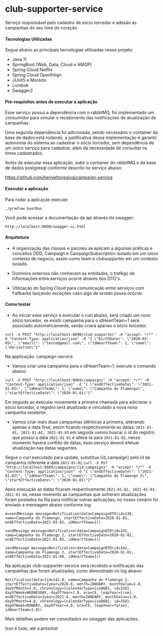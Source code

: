 # club-supporter-service


Serviço responsável pelo cadastro de sócio torcedor e adesão as campanhas do seu time do coração.

#### Tecnologias Utilizadas 

Segue abaixo as principais tecnologias utilizadas nesse projeto:

* Java 11
* SpringBoot (Web, Data, Cloud e AMQP)
* Spring Cloud Netflix
* Spring Cloud OpenFeign
* JUnit5 e Mockito
* Lombok
* Swagger2

#### Pré-requisitos antes de executar a aplicação 

Esse serviço possui a dependência com o rabbitMQ, foi implementado um consumidor
para simular o recebimento das notificações de atualização de campanhas. 

Uma segunda dependência foi adicionada, sendo necessário o container da base de dados
está rodando, a justificativa dessa implementação é garantir autonomia do sistema
ao cadastrar o sócio torcedor, sem dependência de um único serviço para cadastrar,
além da necessidade de consultar os times cadastrados.

Antes de executar essa aplicação, subir o container do rabbitMQ e da base de dados
postgresql conforme descrito no serviço abaixo:

https://github.com/heriveltonpaiva/campaign-service

#### Executar a aplicação 


Para rodar a aplicação execute:

`./gradlew bootRun` 

Você pode acessar a documentação da api através do swagger:

`http://localhost:8090/swagger-ui.html`

#### Arquitetura

* A organização das classes e pacotes se aplicam a algumas práticas e conceitos DDD, Campaign e CampaignSubscription isolado em um único
contexto de negócio, assim como team e clubsupporter em um contexto isolado. 
* Domínios externos não conhecem as entidades, o trafégo de 
informações entre serviços ocorre através dos DTO's. 

* Utilização do Spring Cloud para comunicação entre serviços com Fallbacks lançando
exceções caso algo de errado possa ocorrer. 

#### Como testar 

* Ao iniciar esse serviço e executar o curl abaixo, será criado um novo sócio torcedor, se existir campanha para o
idHeartTeam=1 será associado automaticamente, senão criará apenas o sócio torcedor.
 
`curl -X POST "http://localhost:8090/club-supporter" -H "accept: */*" -H "Content-Type: application/json" -d "{ \"birthDate\": \"2020-02-05\", \"email\": \"teste@gmail.com\", \"idHeartTeam\": 1, \"name\": \"Herivelton\"}"`

Na applicação: campaign-service 

* Vamos criar uma campanha para o idHeartTeam=1, execute o comando abaixo:

`curl -X POST "http://localhost:8089/campaigns" -H "accept: */*" -H "Content-Type: application/json" -d "{ \"endEffectiveDate\": \"2021-01-01\", \"idHeartTeam\": 1, \"name\": \"Campanha do Flamengo\", \"startEffectiveDate\": \"2020-01-01\"}"`

Em seguida ao executar novamente a primeira chamada para adicionar o sócio torcedor, o registro será atualizado e vinculado a nova
nova campanha existente.

* Vamos criar mais duas campanhas idênticas a primeira, alterando apenas a data final, assim ficando respectivamente as
datas: `2021-01-01, 2021-01-02, 2021-01-02` em seguida vamos buscar o id do registro que possui a data `2021-01-01` e altera-la
para `2021-01-02`, nesse momento haverá conflito de datas, esse serviço deverá efetuar atualização nas datas seguintes.

Segue o curl executado para update, substitua {id_campaign} pelo id da campanha referente a data `2021-01-02`
`curl -X PUT "http://localhost:8089/campaigns/{id_campaign}" -H "accept: */*" -H "Content-Type: application/json" -d "{ \"endEffectiveDate\": \"2021-01-02\", \"idHeartTeam\": 1, \"name\": \"Campanha do Flamengo 2\", \"startEffectiveDate\": \"2020-01-01\"}"`

Após execução as datas ficaram respectivamente `2021-01-02, 2021-01-03, 2021-01-04`, nesse momento as campanhas que sofreram
atualizações foram postados na fila para notificar outras aplicações, no nosso cenário foi enviado a mensagem abaixo conforme log:

`m=sendMessage message=Notification(data=CampaignDTO(id=138, name=Campanha do Flamengo, startEffectiveDate=2020-01-01, endEffectiveDate=2021-01-02, idHeartTeam=1))`

`sendMessage message=Notification(data=CampaignDTO(id=141, name=Campanha do Flamengo 2, startEffectiveDate=2020-01-01, endEffectiveDate=2021-01-03, idHeartTeam=1))`

`sendMessage message=Notification(data=CampaignDTO(id=142, name=Campanha do Flamengo 2, startEffectiveDate=2020-01-01, endEffectiveDate=2021-01-04, idHeartTeam=1))`

Na aplicação club-supporter-service será recebido a notificação das campanhas que foram atualizadas, como demostrado no log abaixo: 

`Notification(data={id=142.0, name=Campanha do Flamengo 2, startEffectiveDate={year=2020.0, month=JANUARY, monthValue=1.0, dayOfMonth=1.0, chronology={calendarType=iso8601, id=ISO}, 
dayOfWeek=WEDNESDAY, dayOfYear=1.0, era=CE, leapYear=true}, endEffectiveDate={year=2021.0, month=JANUARY, monthValue=1.0, dayOfMonth=4.0, chronology={calendarType=iso8601, id=ISO}, dayOfWeek=MONDAY, dayOfYear=4.0, era=CE, leapYear=false}, idHeartTeam=1.0})
`

Mais detalhes podem ser consultados no swagger das aplicações. 

Isso é tudo, até a próxima! 